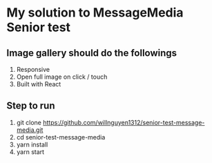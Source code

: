 # My solution to MessageMedia Senior test

## Image gallery should do the followings

1.  Responsive
2.  Open full image on click / touch
3.  Built with React

## Step to run

1.  git clone <https://github.com/willnguyen1312/senior-test-message-media.git>
2.  cd senior-test-message-media
3.  yarn install
4.  yarn start
